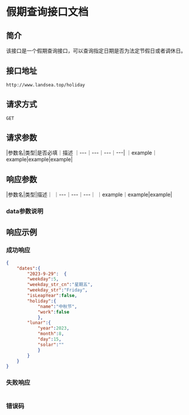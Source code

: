 # 假期查询接口文档
## 简介
该接口是一个假期查询接口，可以查询指定日期是否为法定节假日或者调休日。

## 接口地址
```
http://www.landsea.top/holiday
```
## 请求方式
```
GET
```
## 请求参数

|参数名|类型|是否必填｜描述
｜---｜---｜---｜---|
｜example｜example|example|example|

## 响应参数

|参数名|类型|描述｜
｜---｜---｜---｜
｜example｜example|example|

### data参数说明

## 响应示例
### 成功响应

```json
{
    "dates":{ 
        "2023-9-29":  {
        "weekday":5,   
        "weekday_str_cn":"星期五",
        "weekday_str":"Friday",
        "isLeapYear":false,
        "holiday":{
            "name":"中秋节",
            "work":false
            },
        "lunar":{
            "year":2023,
            "month":8,
            "day":15,
            "solar":""
            }
        }
    }
}
```
### 失败响应

```json

```
### 错误码



